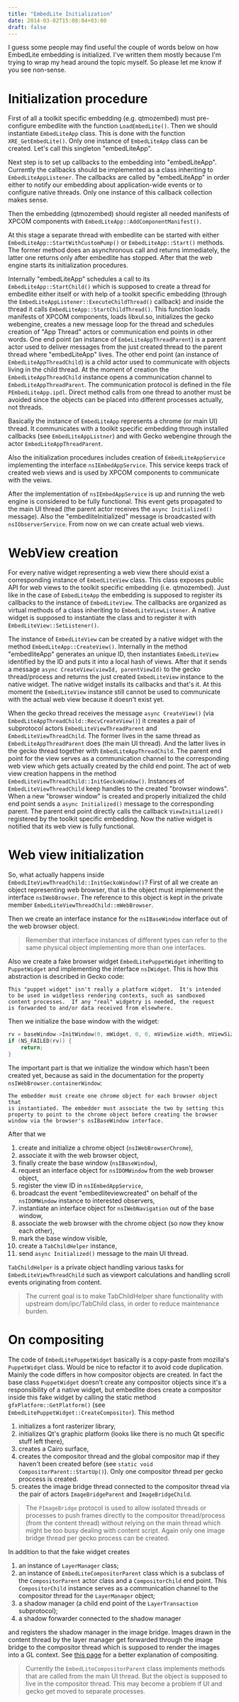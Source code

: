 ```yaml
---
title: "EmbedLite Initialization"
date: 2014-03-02T15:08:04+03:00
draft: false
---
```


I guess some people may find useful the couple of words below on how
EmbedLite embedding is initialized. I've written them mostly because I'm trying
to wrap my head around the topic myself. So please let me know if you see non-sense.

Initialization procedure
========================

First of all a toolkit specific embedding (e.g. qtmozembed) must pre-configure
embedlite with the function `LoadEmbedLite()`. Then we should instantiate
`EmbedLiteApp` class. This is done with the function `XRE_GetEmbedLite()`.
Only one instance of `EmbedLiteApp` class can be created. Let's call this
singleton "embedLiteApp".

Next step is to set up callbacks to the embedding into "embedLiteApp". Currently
the callbacks should be implemented as a class inheriting to
`EmbedLiteAppListener`. The callbacks are called by "embedLiteApp" in order
either to notify our embedding about application-wide events or to configure
native threads. Only one instance of this callback collection makes sense.

Then the embedding (qtmozembed) should register all needed manifests of XPCOM
components with `EmbedLiteApp::AddComponentManifest()`.

At this stage a separate thread with embedlite can be started with either
`EmbedLiteApp::StartWithCustomPump()` or `EmbedLiteApp::Start()` methods.
The former method does an asynchronous call and returns immediately, the latter
one returns only after embedlite has stopped. After that the web engine starts
its initialization procedures.

Internally "embedLiteApp" schedules a call to its `EmbedLiteApp::StartChild()`
which is supposed to create a thread for embedlite either itself or with help
of a toolkit specific embedding (through the
`EmbedLiteAppListener::ExecuteChildThread()` callback) and inside the thread
it calls `EmbedLiteApp::StartChildThread()`. This function
loads manifests of XPCOM components, loads libxul.so, initializes the gecko
webengine, creates a new message loop for the thread and schedules creation of
"App Thread" actors or communication end points in other words. One end point
(an instance of `EmbeLiteAppThreadParent`) is a parent actor used to deliver
messages from the just created thread to the parent thread where "embedLiteApp"
lives. The other end point (an instance of `EmbedLiteAppThreadChild`) is a
child actor used to communicate with objects living in the child thread. At the
moment of creation the `EmbedLiteAppThreadChild` instance opens a communication
channel to `EmbedLiteAppThreadParent`. The communication protocol is defined
in the file `PEmbedLiteApp.ipdl`. Direct method calls from one thread to another
must be avoided since the objects can be placed into different processes actually,
not threads.

Basically the instance of `EmbedLiteApp` represents a chrome (or main UI) thread.
It communicates with a toolkit specific embedding through installed callbacks
(see `EmbedLiteAppListner`) and with Gecko webengine through the actor
`EmbedLiteAppThreadParent`.

Also the initialization procedures includes creation of `EmbedLiteAppService`
implementing the interface `nsIEmbedAppService`. This service keeps track of
created web views and is used by XPCOM components to communicate with the veiws.

After the implementation of `nsIEmbedAppService` is up and running the web
engine is considered to be fully functional. This event gets propagated to
the main UI thread (the parent actor receives the `async Initialized()`
message). Also the "embedliteInitialized" message is broadcasted with
`nsIObserverService`. From now on we can create actual web views.

WebView creation
================

For every native widget representing a web view there should exist a corresponding
instance of `EmbedLiteView` class. This class exposes public API for web views
to the toolkit specific embedding (i.e. qtmozembed). Just like in the case of
`EmbedLiteApp` the embedding is supposed to register its callbacks to the
instance of `EmbedLiteView`. The callbacks are organized as virtual methods
of a class inheriting to `EmbedLiteViewListener`. A native widget is supposed
to instantiate the class and to register it with `EmbedLiteView::SetListener()`.

The instance of `EmbedLiteView` can be created by a native widget with the
method `EmbedLiteApp::CreateView()`. Internally in the method "embedliteApp"
generates an unique ID, then instantiates `EmbedLiteView` identified by the ID
and puts it into a local hash of views. After that it sends a message
`async CreateView(viewId, parentViewId)` to the gecko thread/process and returns
the just created `EmbedLiteView` instance to the native widget. The native
widget installs its callbacks and that's it. At this moment the `EmbedLiteView`
instance still cannot be used to communicate with the actual web view because it
doesn't exist yet.

When the gecko thread receives the message `async CreateView()` (via
`EmbedLiteAppThreadChild::RecvCreateView()`) it creates a pair of subprotocol
actors `EmbedLiteViewThreadParent` and `EmbedLiteViewThreadChild`. The former
lives in the same thread as `EmbedLiteAppThreadParent` does (the main UI
thread). And the latter lives in the gecko thread together with
`EmbedLiteAppThreadChild`. The parent end point for the view serves as
a communication channel to the corresponding web view which gets actually
created by the child end point. The act of web view creation happens in the
method `EmbedLiteViewThreadChild::InitGeckoWindow()`. Instances of
`EmbedLiteViewThreadChild` keep handles to the created "browser windows".
When a new "browser window" is created and properly initialized the child
end point sends a `async Initialized()` message to the corresponding parent.
The parent end point directly calls the callback `ViewInitialized()` registered
by the toolkit specific embedding. Now the native widget is notified that
its web view is fully functional.

Web view initialization
=======================

So, what actually happens inside `EmbedLIteViewThreadChild::InitGeckoWindow()`?
First of all we create an object representing web browser, that is the object must
implemenent the interface `nsIWebBrowser`. The reference to this object is kept
in the private member `EmbedLiteViewThreadChild::mWebBrowser`.

Then we create an interface instance for the `nsIBaseWindow` interface out of the
web browser object.

> Remember that interface instances of different types can refer to the same
> physical object implementing more than one interfaces.

Also we create a fake browser widget `EmbedLitePuppetWidget` inheriting to
`PuppetWidget` and implementing the interface `nsIWidget`. This is how this
abstraction is described in Gecko code:

```text
This "puppet widget" isn't really a platform widget.  It's intended
to be used in widgetless rendering contexts, such as sandboxed
content processes.  If any "real" widgetry is needed, the request
is forwarded to and/or data received from elsewhere.
```

Then we initialize the base window with the widget:

```c++
rv = baseWindow->InitWindow(0, mWidget, 0, 0, mViewSize.width, mViewSize.height);
if (NS_FAILED(rv)) {
    return;
}
```

The important part is that we initialize the window which hasn't been created
yet, because as said in the documentation for the property
`nsIWebBrowser.containerWindow`:

```text
The embedder must create one chrome object for each browser object that
is instantiated. The embedder must associate the two by setting this
property to point to the chrome object before creating the browser
window via the browser's nsIBaseWindow interface.
```

After that we

1. create and initialize a chrome object (`nsIWebBrowserChrome`),
2. associate it with the web browser object,
3. finally create the base window (`nsIBaseWindow`),
4. request an interface object for `nsIDOMWindow` from the web browser object,
5. register the view ID in `nsIEmbedAppService`,
6. broadcast the event "embedliteviewcreated" on behalf of the `nsIDOMWindow`
   instance to interested observers,
7. instantiate an interface object for `nsIWebNavigation` out of the base
   window,
8. associate the web browser with the chrome object (so now they know each
   other),
9. mark the base window visible,
10. create a `TabChildHelper` instance,
11. send `async Initialized()` message to the main UI thread.

`TabChildHelper` is a private object handling various tasks for `EmbedLiteViewThreadChild`
such as viewport calculations and handling scroll events originating from
content.

> The current goal is to make TabChildHelper share functionality with upstream
> dom/ipc/TabChild class, in order to reduce maintenance burden.

On compositing
==============

The code of `EmbedLitePuppetWidget` basically is a copy-paste from mozilla's
`PuppetWidget` class. Would be nice to refactor it to avoid code duplication.
Mainly the code differs in how compositor objects are created. In fact the base
class `PuppetWidget` doesn't create any compositor objects since it's a
responsibility of a native widget, but embedlite does create a compositor
inside this fake widget by calling the static method
`gfxPlatform::GetPlatform()` (see `EmbedLitePuppetWidget::CreateCompositor`).
This method

1. initializes a font rasterizer library,
2. initializes Qt's graphic platform (looks like there is no much Qt specific
   stuff left there),
3. creates a Cairo surface,
4. creates the compositor thread and the global compositor map if they haven't
   been created before (see `static void CompositorParent::StartUp()`).
   Only one compositor thread per gecko proccess is created.
5. creates the image bridge thread connected to the compositor thread via
   the pair of actors `ImageBridgeParent` and `ImageBridgeChild`.

> The `PImageBridge` protocol is used to allow isolated threads or processes
> to push frames directly to the compositor thread/process (from the content
> thread) without relying on the main thread which might be too busy dealing
> with content script. Again only one image bridge thread per gecko process
> can be created.

In addition to that the fake widget creates

1. an instance of `LayerManager` class;
2. an instance of `EmbedLiteCompositorParent` class which is a subclass of the
   `CompositorParent` actor class and a `CompositorChild` end point. This
   `CompositorChild` instance serves as a communication channel to the
   compositor thread for the `LayerManager` object;
3. a shadow manager (a child end point of the `LayerTransaction` subprotocol);
4. a shadow forwarder connected to the shadow manager

and registers the shadow manager in the image bridge. Images drawn in the content
thread by the layer manager get forwarded through the image bridge to the
compositor thread which is supposed to render the images into a GL context.
See [this page](https://wiki.mozilla.org/Gecko:Overview#Graphics) for a better
explanation of compositing.

> Currently the `EmbedLiteCompositorParent` class implements methods that are
> called from the main UI thread. But the object is supposed to live in the
> compositor thread. This may become a problem if UI and gecko get moved to
> separate processes.
